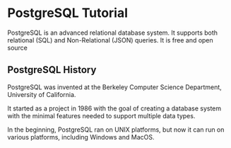 # PostgreSQL Tutorial

PostgreSQL is an advanced relational database system.
It supports both relational (SQL) and Non-Relational (JSON) queries.
It is free and open source

## PostgreSQL History

PostgreSQL was invented at the Berkeley Computer Science Department, University of California.

It started as a project in 1986 with the goal of creating a database system with the minimal features needed to support multiple data types.

In the beginning, PostgreSQL ran on UNIX platforms, but now it can run on various platforms, including Windows and MacOS.

